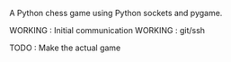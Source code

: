 A Python chess game using Python sockets and pygame.

WORKING : Initial communication
WORKING : git/ssh

TODO : Make the actual game

